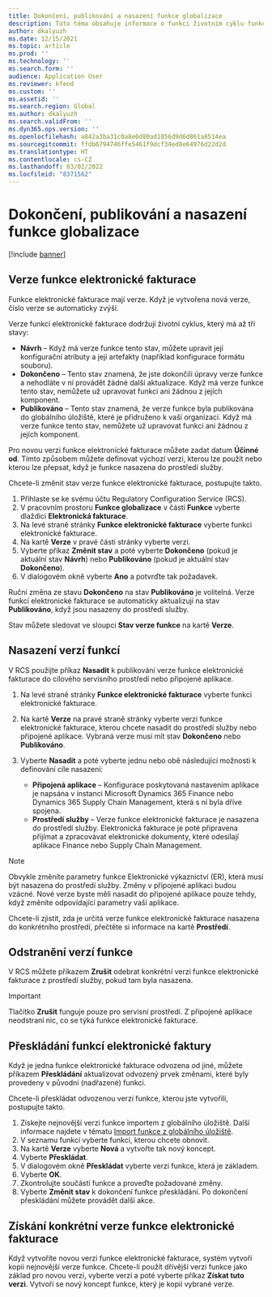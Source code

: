 ```yaml
---
title: Dokončení, publikování a nasazení funkce globalizace
description: Toto téma obsahuje informace o funkci životním cyklu funkcí globalizace.
author: dkalyuzh
ms.date: 12/15/2021
ms.topic: article
ms.prod: ''
ms.technology: ''
ms.search.form: ''
audience: Application User
ms.reviewer: kfend
ms.custom: ''
ms.assetid: ''
ms.search.region: Global
ms.author: dkalyuzh
ms.search.validFrom: ''
ms.dyn365.ops.version: ''
ms.openlocfilehash: a842a3ba31c0a8e0d80ad1856d9d6d861a8514ea
ms.sourcegitcommit: ffdb6794746ffe5461f9dcf34ed8e64976d22d2d
ms.translationtype: HT
ms.contentlocale: cs-CZ
ms.lasthandoff: 03/02/2022
ms.locfileid: "8371562"
---
```

# <a name="complete-publish-and-deploy-a-globalization-feature"></a>Dokončení, publikování a nasazení funkce globalizace

[!include [banner](../includes/banner.md)]

## <a name="electronic-invoicing-feature-versions"></a>Verze funkce elektronické fakturace

Funkce elektronické fakturace mají verze. Když je vytvořena nová verze, číslo verze se automaticky zvýší.

Verze funkcí elektronické fakturace dodržují životní cyklus, který má až tři stavy:

- **Návrh** – Když má verze funkce tento stav, můžete upravit její konfigurační atributy a její artefakty (například konfigurace formátu souboru).
- **Dokončeno** – Tento stav znamená, že jste dokončili úpravy verze funkce a nehodláte v ní provádět žádné další aktualizace. Když má verze funkce tento stav, nemůžete už upravovat funkci ani žádnou z jejích komponent.
- **Publikováno** – Tento stav znamená, že verze funkce byla publikována do globálního úložiště, které je přidruženo k vaší organizaci. Když má verze funkce tento stav, nemůžete už upravovat funkci ani žádnou z jejích komponent.

Pro novou verzi funkce elektronické fakturace můžete zadat datum **Účinné od**. Tímto způsobem můžete definovat výchozí verzi, kterou lze použít nebo kterou lze přepsat, když je funkce nasazena do prostředí služby.

Chcete-li změnit stav verze funkce elektronické fakturace, postupujte takto.

1. Přihlaste se ke svému účtu Regulatory Configuration Service (RCS).
2. V pracovním prostoru **Funkce globalizace** v části **Funkce** vyberte dlaždici **Elektronická fakturace**.
3. Na levé straně stránky **Funkce elektronické fakturace** vyberte funkci elektronické fakturace.
4. Na kartě **Verze** v pravé části stránky vyberte verzi.
5. Vyberte příkaz **Změnit stav** a poté vyberte **Dokončeno** (pokud je aktuální stav **Návrh**) nebo **Publikováno** (pokud je aktuální stav **Dokončeno**).
6. V dialogovém okně vyberte **Ano** a potvrďte tak požadavek.

Ruční změna ze stavu **Dokončeno** na stav **Publikováno** je volitelná. Verze funkcí elektronické fakturace se automaticky aktualizují na stav **Publikováno**, když jsou nasazeny do prostředí služby.

Stav můžete sledovat ve sloupci **Stav verze funkce** na kartě **Verze**.

## <a name="deploy-feature-versions"></a>Nasazení verzí funkcí

V RCS použijte příkaz **Nasadit** k publikování verze funkce elektronické fakturace do cílového servisního prostředí nebo připojené aplikace.

1. Na levé straně stránky **Funkce elektronické fakturace** vyberte funkci elektronické fakturace.
2. Na kartě **Verze** na pravé straně stránky vyberte verzi funkce elektronické fakturace, kterou chcete nasadit do prostředí služby nebo připojené aplikace. Vybraná verze musí mít stav **Dokončeno** nebo **Publikováno**.
3. Vyberte **Nasadit** a poté vyberte jednu nebo obě následující možnosti k definování cíle nasazení:

    - **Připojená aplikace** – Konfigurace poskytovaná nastavením aplikace je napsána v instanci Microsoft Dynamics 365 Finance nebo Dynamics 365 Supply Chain Management, která s ní byla dříve spojena.
    - **Prostředí služby** – Verze funkce elektronické fakturace je nasazena do prostředí služby. Elektronická fakturace je poté připravena přijímat a zpracovávat elektronické dokumenty, které odesílají aplikace Finance nebo Supply Chain Management.

> [!NOTE]
> Obvykle změníte parametry funkce Elektronické výkaznictví (ER), která musí být nasazena do prostředí služby. Změny v připojené aplikaci budou vzácné. Nové verze byste měli nasadit do připojené aplikace pouze tehdy, když změníte odpovídající parametry vaší aplikace.

Chcete-li zjistit, zda je určitá verze funkce elektronické fakturace nasazena do konkrétního prostředí, přečtěte si informace na kartě **Prostředí**.

## <a name="remove-feature-versions"></a>Odstranění verzí funkce

V RCS můžete příkazem **Zrušit** odebrat konkrétní verzi funkce elektronické fakturace z prostředí služby, pokud tam byla nasazena.

> [!IMPORTANT]
> Tlačítko **Zrušit** funguje pouze pro servisní prostředí. Z připojené aplikace neodstraní nic, co se týká funkce elektronické fakturace.

## <a name="rebase-electronic-invoicing-features"></a>Přeskládání funkcí elektronické faktury

Když je jedna funkce elektronické fakturace odvozena od jiné, můžete příkazem **Přeskládání** aktualizovat odvozený prvek změnami, které byly provedeny v původní (nadřazené) funkci.

Chcete-li přeskládat odvozenou verzi funkce, kterou jste vytvořili, postupujte takto.

1. Získejte nejnovější verzi funkce importem z globálního úložiště. Další informace najdete v tématu [Import funkce z globálního úložiště](e-invoicing-import-feature-global-repository.md).
2. V seznamu funkcí vyberte funkci, kterou chcete obnovit.
3. Na kartě **Verze** vyberte **Nová** a vytvořte tak nový koncept.
4. Vyberte **Přeskládat**.
5. V dialogovém okně **Přeskládat** vyberte verzi funkce, která je základem.
6. Vyberte **OK**.
7. Zkontrolujte součásti funkce a proveďte požadované změny.
8. Vyberte **Změnit stav** k dokončení funkce přeskládání. Po dokončení přeskládání můžete provádět další akce.

## <a name="get-a-specific-version-of-electronic-invoicing-features"></a>Získání konkrétní verze funkce elektronické fakturace

Když vytvoříte novou verzi funkce elektronické fakturace, systém vytvoří kopii nejnovější verze funkce. Chcete-li použít dřívější verzi funkce jako základ pro novou verzi, vyberte verzi a poté vyberte příkaz **Získat tuto verzi**. Vytvoří se nový koncept funkce, který je kopií vybrané verze.
